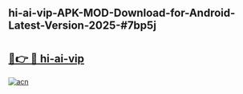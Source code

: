 ## hi-ai-vip-APK-MOD-Download-for-Android-Latest-Version-2025-#7bp5j

# <h2><a href="https://bedroomkl.my?title=hi-ai-vip&ref=20M">🔗👉 🔴 hi-ai-vip</a></h2>

[![acn](https://github.com/user-attachments/assets/0f9c940e-d8b0-45ae-aac7-cd30a18b3e1c)](https://bedroomkl.my?title=hi-ai-vip&ref=20M)

